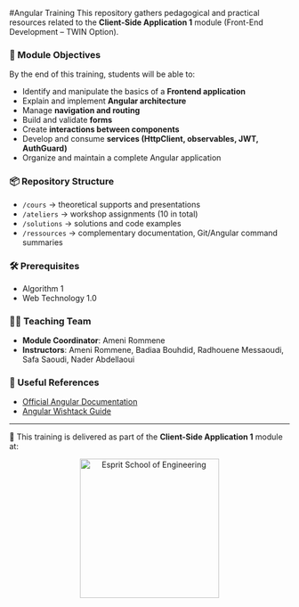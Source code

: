 #Angular Training
This repository gathers pedagogical and practical resources related to the **Client-Side Application 1** module (Front-End Development – TWIN Option).  

### 🎯 Module Objectives  
By the end of this training, students will be able to:  
- Identify and manipulate the basics of a **Frontend application**  
- Explain and implement **Angular architecture**  
- Manage **navigation and routing**  
- Build and validate **forms**  
- Create **interactions between components**  
- Develop and consume **services (HttpClient, observables, JWT, AuthGuard)**  
- Organize and maintain a complete Angular application  

### 📦 Repository Structure  
- `/cours` → theoretical supports and presentations  
- `/ateliers` → workshop assignments (10 in total)  
- `/solutions` → solutions and code examples  
- `/ressources` → complementary documentation, Git/Angular command summaries  

### 🛠️ Prerequisites  
- Algorithm 1  
- Web Technology 1.0  

### 👨‍🏫 Teaching Team  
- **Module Coordinator**: Ameni Rommene  
- **Instructors**: Ameni Rommene, Badiaa Bouhdid, Radhouene Messaoudi, Safa Saoudi, Nader Abdellaoui  

### 📖 Useful References  
- [Official Angular Documentation](https://angular.io/docs)  
- [Angular Wishtack Guide](https://guide-angular.wishtack.io/)  

---

🏫 This training is delivered as part of the **Client-Side Application 1** module at:  

<p align="center">  
  <img src="https://www.esprit.tn/wp-content/uploads/2021/07/logo-esprit.png" alt="Esprit School of Engineering" width="250"/>  
</p>  
